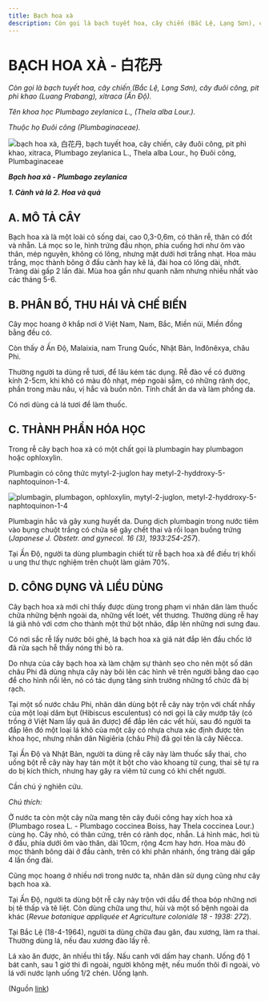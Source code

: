 ```yaml
---
title: Bạch hoa xà
description: Còn gọi là bạch tuyết hoa, cây chiến (Bắc Lệ, Lạng Sơn), cây đuôi công, pit phì khao (Luang Prabang), xitraca (Ấn Độ). Tên khoa học Plumbago zeylanica L., (Thela alba Lour.). Thuộc họ Đuôi công (Plumbaginaceae).
---
```

# BẠCH HOA XÀ \- 白花丹

*Còn gọi là bạch tuyết hoa, cây chiến (Bắc Lệ, Lạng Sơn), cây đuôi công, pit phì khao (Luang Prabang), xitraca (Ấn Độ).*

*Tên khoa học Plumbago zeylanica L., (Thela alba Lour.).*

*Thuộc họ Đuôi công (Plumbaginaceae).*

![bạch hoa xà, 白花丹, bạch tuyết hoa, cây chiến, cây đuôi công, pit phì khao, xitraca, Plumbago zeylanica L., Thela alba Lour., họ Đuôi công, Plumbaginaceae](/imgs/do-tat-loi/ctvvtvn/bach-hoa-xa.jpg)

***Bạch hoa xà - Plumbago zeylanica***

***1\. Cành và lá 2. Hoa và quả***

## A. MÔ TẢ CÂY

Bạch hoa xà là một loài cỏ sống dai, cao 0,3-0,6m, có thân rễ, thân có đốt và nhẵn. Lá mọc so le, hình trứng đầu nhọn, phía cuống hơi như ôm vào thân, mép nguyên, không có lông, nhưng mặt dưới hơi trắng nhạt. Hoa màu trắng, mọc thành bông ở đầu cành hay kẽ lá, đài hoa có lông dài, nhớt. Tràng dài gấp 2 lần đài. Mùa hoa gần như quanh năm nhưng nhiều nhất vào các tháng 5-6.

## B. PHÂN BỐ, THU HÁI VÀ CHẾ BIẾN

Cây mọc hoang ở khắp nơi ở Việt Nam, Nam, Bắc, Miền núi, Miền đồng bằng đều có.

Còn thấy ở Ấn Độ, Malaixia, nam Trung Quốc, Nhật Bản, Inđônêxya, châu Phi.

Thường người ta dùng rễ tươi, để lâu kém tác dụng. Rễ đào về có đường kính 2-5cm, khi khô có màu đỏ nhạt, mép ngoài sẫm, có những rãnh dọc, phần trong màu nâu, vị hắc và buồn nôn. Tính chất ăn da và làm phồng da.

Có nơi dùng cả lá tươi để làm thuốc.

## C. THÀNH PHẦN HÓA HỌC

Trong rễ cây bạch hoa xà có một chất gọi là plumbagin hay plumbagon hoặc ophloxylin.

Plumbagin có công thức mytyl-2-juglon hay metyl-2-hyddroxy-5-naphtoquinon-1-4.

![plumbagin, plumbagon, ophloxylin, mytyl-2-juglon, metyl-2-hyddroxy-5-naphtoquinon-1-4](/imgs/do-tat-loi/ctvvtvn/bach-hoa-xa-2.jpg)

Plumbagin hắc và gây xung huyết da. Dung dịch plumbagin trong nước tiêm vào bụng chuột trắng có chửa sẽ gây chết thai và rối loạn buồng trứng (*Japanese J. Obstetr. and gynecol. 16 (3), 1933:254-257*).

Tại Ấn Độ, người ta dùng plumbagin chiết từ rễ bạch hoa xà để điều trị khối u ung thư thực nghiệm trên chuột làm giảm 70%.

## D. CÔNG DỤNG VÀ LIỀU DÙNG

Cây bạch hoa xà mới chỉ thấy được dùng trong phạm vi nhân dân làm thuốc chữa những bệnh ngoài da, những vết loét, vết thương. Thường dùng rễ hay lá giã nhỏ với cơm cho thành một thứ bột nhão, đắp lên những nơi sưng đau.

Có nơi sắc rễ lấy nước bôi ghẻ, lá bạch hoa xà giã nát đắp lên đầu chốc lở đã rửa sạch hễ thấy nóng thì bỏ ra.

Do nhựa của cây bạch hoa xà làm chậm sự thành sẹo cho nên một số dân châu Phi đã dùng nhựa cây này bôi lên các hình vẽ trên người bằng dao cạo để cho hình nổi lên, nó có tác dụng tăng sinh trưởng những tổ chức đã bị rạch.

Tại một số nước châu Phi, nhân dân dùng bột rễ cây này trộn với chất nhầy của một loại dâm bụt (Hibiscus esculentus) có nơi gọi là cây mướp tây (có trồng ở Việt Nam lấy quả ăn được) để đắp lên các vết hủi, sau đó người ta đắp lên đó một loại lá khô của một cây có nhựa chưa xác định được tên khoa học, nhưng nhân dân Nigiêria (châu Phi) đã gọi tên là cây Niêcca.

Tại Ấn Độ và Nhật Bản, người ta dùng rễ cây này làm thuốc sẩy thai, cho uống bột rễ cây này hay tán một ít bột cho vào khoang tử cung, thai sẽ tự ra do bị kích thích, nhưng hay gây ra viêm tử cung có khi chết người.

Cần chú ý nghiên cứu.

*Chú thích:*

Ở nước ta còn một cây nữa mang tên cây đuôi công hay xích hoa xà (Plumbago rosea L. - Plumbago coccinea Boiss, hay Thela coccinea Lour.) cùng họ. Cây nhỏ, có thân cứng, trên có rãnh dọc, nhẵn. Lá hình mác, hơi tù ở đầu, phía dưới ôm vào thân, dài 10cm, rộng 4cm hay hơn. Hoa màu đỏ mọc thành bông dài ở đầu cành, trên có khi phân nhánh, ống tràng dài gấp 4 lần ống đài.

Cũng mọc hoang ở nhiều nơi trong nước ta, nhân dân sử dụng cũng như cây bạch hoa xà.

Tại Ấn Độ, người ta dùng bột rễ cây này trộn với dầu để thoa bóp những nơi bị tê thấp và tê liệt. Còn dùng chữa ung thư, hủi và một số bệnh ngoài da khác (*Revue botanique appliquée et Agriculture coloniále 18 - 1938: 272*).

Tại Bắc Lệ (18-4-1964), người ta dùng chữa đau gân, đau xương, làm ra thai. Thường dùng lá, nếu đau xương đào lấy rễ.

Lá xào ăn được, ăn nhiều thì tẩy. Nấu canh với dấm hay chanh. Uống độ 1 bát canh, sau 1 giờ thì đi ngoài, người không mệt, nếu muốn thôi đi ngoài, vò lá với nước lạnh uống 1/2 chén. Uống lạnh.

(Nguồn <a href="http://www.thuocvuonnha.com/nhung-cay-thuoc-va-vi-thuoc-viet-nam/ket-qua-tra-cuu/bach-hoa-xa" target="_blank">link</a>)
